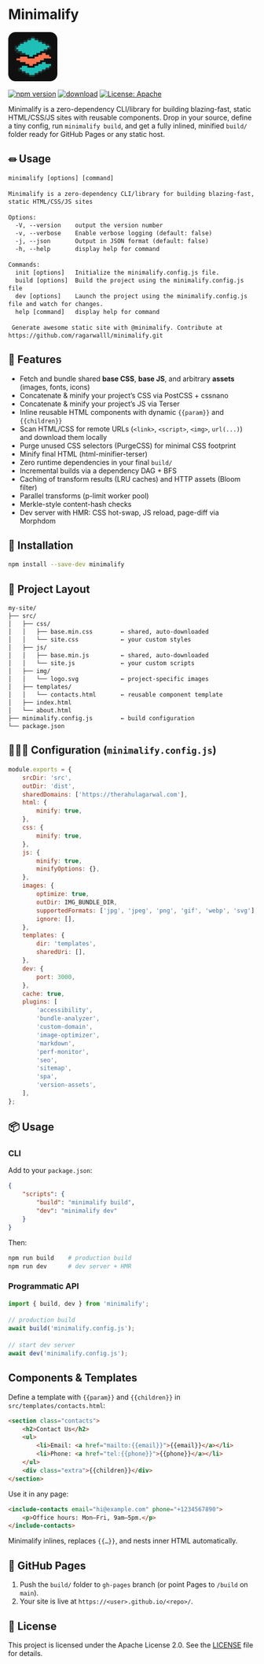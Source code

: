 # Minimalify

<img src="./logo/logo-dark.png" alt="Minimalify Logo" width="100" />

<br />

[![npm version](https://img.shields.io/npm/v/minimalify.svg)](https://www.npmjs.com/package/minimalify)
[![download](https://img.shields.io/npm/dw/minimalify.svg)](https://www.npmjs.com/package/minimalify)
[![License: Apache](https://img.shields.io/badge/License-Apache-blue.svg)](LICENSE)

Minimalify is a zero-dependency CLI/library for building blazing-fast, static HTML/CSS/JS sites with reusable components. Drop in your source, define a tiny config, run `minimalify build`, and get a fully inlined, minified `build/` folder ready for GitHub Pages or any static host.

## ⏛ Usage

```
minimalify [options] [command]

Minimalify is a zero-dependency CLI/library for building blazing-fast, static HTML/CSS/JS sites

Options:
  -V, --version    output the version number
  -v, --verbose    Enable verbose logging (default: false)
  -j, --json       Output in JSON format (default: false)
  -h, --help       display help for command

Commands:
  init [options]   Initialize the minimalify.config.js file.
  build [options]  Build the project using the minimalify.config.js file
  dev [options]    Launch the project using the minimalify.config.js file and watch for changes.
  help [command]   display help for command

 Generate awesome static site with @minimalify. Contribute at https://github.com/ragarwalll/minimalify.git
```

## 🚀 Features

- Fetch and bundle shared **base CSS**, **base JS**, and arbitrary **assets** (images, fonts, icons)
- Concatenate & minify your project’s CSS via PostCSS + cssnano
- Concatenate & minify your project’s JS via Terser
- Inline reusable HTML components with dynamic `{{param}}` and `{{children}}`
- Scan HTML/CSS for remote URLs (`<link>`, `<script>`, `<img>`, `url(...)`) and download them locally
- Purge unused CSS selectors (PurgeCSS) for minimal CSS footprint
- Minify final HTML (html-minifier-terser)
- Zero runtime dependencies in your final `build/`
- Incremental builds via a dependency DAG + BFS
- Caching of transform results (LRU caches) and HTTP assets (Bloom filter)
- Parallel transforms (p-limit worker pool)
- Merkle-style content-hash checks
- Dev server with HMR: CSS hot-swap, JS reload, page-diff via Morphdom

## 🎯 Installation

```bash
npm install --save-dev minimalify
```

## 🚧 Project Layout

```text
my-site/
├── src/
│   ├── css/
│   │   ├── base.min.css        ← shared, auto-downloaded
│   │   └── site.css            ← your custom styles
│   ├── js/
│   │   ├── base.min.js         ← shared, auto-downloaded
│   │   └── site.js             ← your custom scripts
│   ├── img/
│   │   └── logo.svg            ← project-specific images
│   ├── templates/
│   │   └── contacts.html       ← reusable component template
│   ├── index.html
│   └── about.html
├── minimalify.config.js        ← build configuration
└── package.json
```

## 🧑🏻‍🔧 Configuration (`minimalify.config.js`)

```js
module.exports = {
    srcDir: 'src',
    outDir: 'dist',
    sharedDomains: ['https://therahulagarwal.com'],
    html: {
        minify: true,
    },
    css: {
        minify: true,
    },
    js: {
        minify: true,
        minifyOptions: {},
    },
    images: {
        optimize: true,
        outDir: IMG_BUNDLE_DIR,
        supportedFormats: ['jpg', 'jpeg', 'png', 'gif', 'webp', 'svg'],
        ignore: [],
    },
    templates: {
        dir: 'templates',
        sharedUri: [],
    },
    dev: {
        port: 3000,
    },
    cache: true,
    plugins: [
        'accessibility',
        'bundle-analyzer',
        'custom-domain',
        'image-optimizer',
        'markdown',
        'perf-monitor',
        'seo',
        'sitemap',
        'spa',
        'version-assets',
    ],
};
```

## 📦 Usage

### CLI

Add to your `package.json`:

```json
{
    "scripts": {
        "build": "minimalify build",
        "dev": "minimalify dev"
    }
}
```

Then:

```bash
npm run build    # production build
npm run dev      # dev server + HMR
```

### Programmatic API

```js
import { build, dev } from 'minimalify';

// production build
await build('minimalify.config.js');

// start dev server
await dev('minimalify.config.js');
```

## Components & Templates

Define a template with `{{param}}` and `{{children}}` in `src/templates/contacts.html`:

```html
<section class="contacts">
    <h2>Contact Us</h2>
    <ul>
        <li>Email: <a href="mailto:{{email}}">{{email}}</a></li>
        <li>Phone: <a href="tel:{{phone}}">{{phone}}</a></li>
    </ul>
    <div class="extra">{{children}}</div>
</section>
```

Use it in any page:

```html
<include-contacts email="hi@example.com" phone="+1234567890">
    <p>Office hours: Mon–Fri, 9am–5pm.</p>
</include-contacts>
```

Minimalify inlines, replaces `{{…}}`, and nests inner HTML automatically.

## 📑 GitHub Pages

1. Push the `build/` folder to `gh-pages` branch (or point Pages to `/build` on `main`).
2. Your site is live at `https://<user>.github.io/<repo>/`.

## 📄 License

This project is licensed under the Apache License 2.0. See the [LICENSE](LICENSE) file for details.
